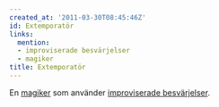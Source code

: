 ```yaml
---
created_at: '2011-03-30T08:45:46Z'
id: Extemporatör
links:
  mention:
  - improviserade besvärjelser
  - magiker
title: Extemporatör
---
```


En [magiker] som använder [improviserade besvärjelser].

  [magiker]: magiker
  [improviserade besvärjelser]: improviserade_besvärjelser